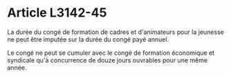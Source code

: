 # Article L3142-45

La durée du congé de formation de cadres et d'animateurs pour la jeunesse ne peut être imputée sur la durée du congé payé annuel.

Le congé ne peut se cumuler avec le congé de formation économique et syndicale qu'à concurrence de douze jours ouvrables pour une même année.
